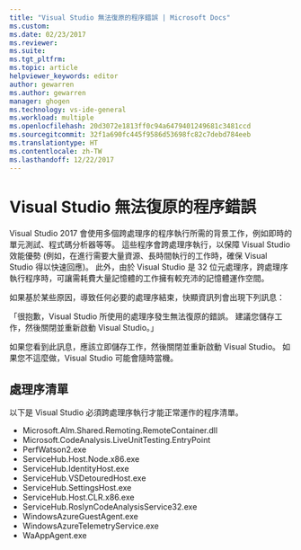 ```yaml
---
title: "Visual Studio 無法復原的程序錯誤 | Microsoft Docs"
ms.custom: 
ms.date: 02/23/2017
ms.reviewer: 
ms.suite: 
ms.tgt_pltfrm: 
ms.topic: article
helpviewer_keywords: editor
author: gewarren
ms.author: gewarren
manager: ghogen
ms.technology: vs-ide-general
ms.workload: multiple
ms.openlocfilehash: 20d3072e1813ff0c94a6479401249681c3481ccd
ms.sourcegitcommit: 32f1a690fc445f9586d53698fc82c7debd784eeb
ms.translationtype: HT
ms.contentlocale: zh-TW
ms.lasthandoff: 12/22/2017
---
```

# Visual Studio 無法復原的程序錯誤

Visual Studio 2017 會使用多個跨處理序的程序執行所需的背景工作，例如即時的單元測試、程式碼分析器等等。 這些程序會跨處理序執行，以保障 Visual Studio 效能優勢 (例如，在進行需要大量資源、長時間執行的工作時，確保 Visual Studio 得以快速回應)。 此外，由於 Visual Studio 是 32 位元處理序，跨處理序執行程序時，可讓需耗費大量記憶體的工作擁有較充沛的記憶體運作空間。

如果基於某些原因，導致任何必要的處理序結束，快顯資訊列會出現下列訊息：

「很抱歉，Visual Studio 所使用的處理序發生無法復原的錯誤。 建議您儲存工作，然後關閉並重新啟動 Visual Studio。」

如果您看到此訊息，應該立即儲存工作，然後關閉並重新啟動 Visual Studio。 如果您不這麼做，Visual Studio 可能會隨時當機。

## 處理序清單

以下是 Visual Studio 必須跨處理序執行才能正常運作的程序清單。

- Microsoft.Alm.Shared.Remoting.RemoteContainer.dll
- Microsoft.CodeAnalysis.LiveUnitTesting.EntryPoint
- PerfWatson2.exe
- ServiceHub.Host.Node.x86.exe
- ServiceHub.IdentityHost.exe
- ServiceHub.VSDetouredHost.exe
- ServiceHub.SettingsHost.exe
- ServiceHub.Host.CLR.x86.exe
- ServiceHub.RoslynCodeAnalysisService32.exe
- WindowsAzureGuestAgent.exe
- WindowsAzureTelemetryService.exe
- WaAppAgent.exe
